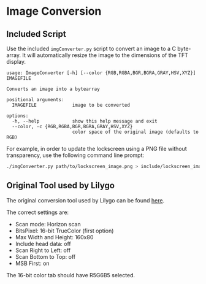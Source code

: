# Image Conversion

## Included Script

Use the included `imgConverter.py` script to convert an image to a C byte-array. It will automatically resize the image to the dimensions of the TFT display.


```
usage: ImageConverter [-h] [--color {RGB,RGBA,BGR,BGRA,GRAY,HSV,XYZ}] IMAGEFILE

Converts an image into a bytearray

positional arguments:
  IMAGEFILE             image to be converted

options:
  -h, --help            show this help message and exit
  --color, -c {RGB,RGBA,BGR,BGRA,GRAY,HSV,XYZ}
                        color space of the original image (defaults to RGB)
```

For example, in order to update the lockscreen using a PNG file without transparency, use the following command line prompt:

```sh
./imgConverter.py path/to/lockscreen_image.png > include/lockscreen_image.h 
```


## Original Tool used by Lilygo

The original conversion tool used by Lilygo can be found [here](https://github.com/Xinyuan-LilyGO/T-Display-S3/blob/main/tools/Image2Lcd.zip).


The correct settings are:
* Scan mode: Horizon scan
* BitsPixel: 16-bit TrueColor (first option)
* Max Width and Height: 160x80
* Include head data: off
* Scan Right to Left: off
* Scan Bottom to Top: off
* MSB First: on


The 16-bit color tab should have R5G6B5 selected.
